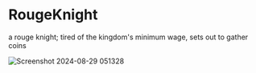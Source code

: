 # RougeKnight
a rouge knight; tired of the kingdom's minimum wage, sets out to gather coins

![Screenshot 2024-08-29 051328](https://github.com/user-attachments/assets/52a578f2-d0e2-41fc-8b4b-c5fbf1b2b630)
